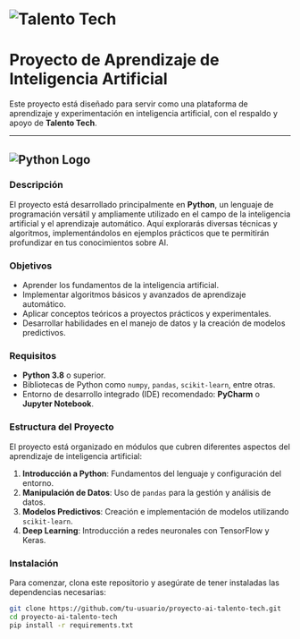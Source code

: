 # ![Talento Tech](https://talentotech.gov.co/849/articles-334606_foto_marquesina.jpg)  
# Proyecto de Aprendizaje de Inteligencia Artificial

Este proyecto está diseñado para servir como una plataforma de aprendizaje y experimentación en inteligencia artificial, con el respaldo y apoyo de **Talento Tech**.

---

## ![Python Logo](https://www.python.org/static/community_logos/python-logo-master-v3-TM.png)

### Descripción

El proyecto está desarrollado principalmente en **Python**, un lenguaje de programación versátil y ampliamente utilizado en el campo de la inteligencia artificial y el aprendizaje automático. Aquí explorarás diversas técnicas y algoritmos, implementándolos en ejemplos prácticos que te permitirán profundizar en tus conocimientos sobre AI.

### Objetivos

- Aprender los fundamentos de la inteligencia artificial.
- Implementar algoritmos básicos y avanzados de aprendizaje automático.
- Aplicar conceptos teóricos a proyectos prácticos y experimentales.
- Desarrollar habilidades en el manejo de datos y la creación de modelos predictivos.

### Requisitos

- **Python 3.8** o superior.
- Bibliotecas de Python como `numpy`, `pandas`, `scikit-learn`, entre otras.
- Entorno de desarrollo integrado (IDE) recomendado: **PyCharm** o **Jupyter Notebook**.

### Estructura del Proyecto

El proyecto está organizado en módulos que cubren diferentes aspectos del aprendizaje de inteligencia artificial:

1. **Introducción a Python**: Fundamentos del lenguaje y configuración del entorno.
2. **Manipulación de Datos**: Uso de `pandas` para la gestión y análisis de datos.
3. **Modelos Predictivos**: Creación e implementación de modelos utilizando `scikit-learn`.
4. **Deep Learning**: Introducción a redes neuronales con TensorFlow y Keras.

### Instalación

Para comenzar, clona este repositorio y asegúrate de tener instaladas las dependencias necesarias:

```bash
git clone https://github.com/tu-usuario/proyecto-ai-talento-tech.git
cd proyecto-ai-talento-tech
pip install -r requirements.txt
